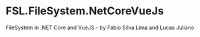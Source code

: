 # FSL.FileSystem.NetCoreVueJs
FileSystem in .NET Core and VueJS - by Fabio Silva Lima and Lucas Juliano
